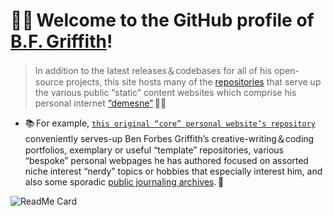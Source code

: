 # 🖖🏼 Welcome to the GitHub profile of [B.F. Griffith](https://bfgriffith.github.io/about/)!
> In addition to the latest releases＆codebases for all of his open-source projects, this site hosts many of the [repositories](https://github.com/BFGriffith?tab=repositories) that serve up the various public “static” content websites which comprise his personal internet [“demesne”](https://www.etymonline.com/word/demesne) 🏰🌾
* 📚 For example, [`this original “core” personal website’s repository`](https://github.com/BFGriffith/BFGriffith.github.io) conveniently serves-up Ben Forbes Griffith’s creative-writing＆coding portfolios, exemplary or useful “template” repositories, various “bespoke” personal webpages he has authored focused on assorted niche interest “nerdy” topics or hobbies that especially interest him, and also some sporadic [public journaling archives](https://bfgriffith.github.io/archive/). 📖

![ReadMe Card](https://github-readme-stats.vercel.app/api/pin/?username=BFGriffith&repo=BFGriffith.github.io)
